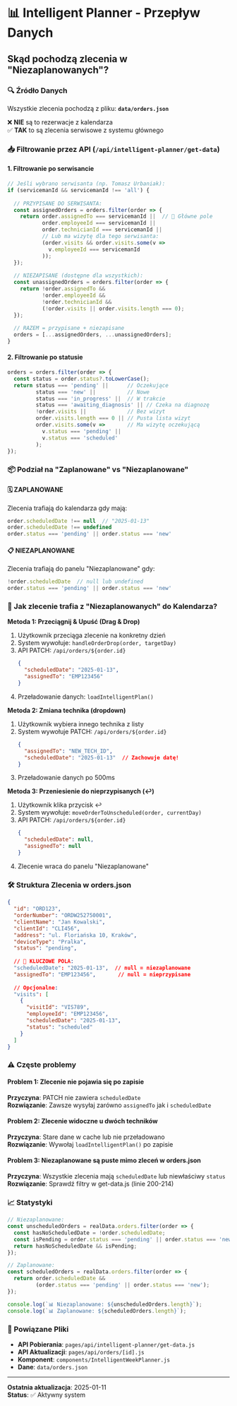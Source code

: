 # 📊 Intelligent Planner - Przepływ Danych

## Skąd pochodzą zlecenia w "Niezaplanowanych"?

### 🔍 Źródło Danych
Wszystkie zlecenia pochodzą z pliku: **`data/orders.json`**

❌ **NIE** są to rezerwacje z kalendarza  
✅ **TAK** to są zlecenia serwisowe z systemu głównego

### 📥 Filtrowanie przez API (`/api/intelligent-planner/get-data`)

#### 1. Filtrowanie po serwisancie
```javascript
// Jeśli wybrano serwisanta (np. Tomasz Urbaniak):
if (servicemanId && servicemanId !== 'all') {
  
  // PRZYPISANE DO SERWISANTA:
  const assignedOrders = orders.filter(order => {
    return order.assignedTo === servicemanId ||  // 🎯 Główne pole
           order.employeeId === servicemanId ||
           order.technicianId === servicemanId ||
           // Lub ma wizytę dla tego serwisanta:
           (order.visits && order.visits.some(v => 
             v.employeeId === servicemanId
           ));
  });
  
  // NIEZAPISANE (dostępne dla wszystkich):
  const unassignedOrders = orders.filter(order => {
    return !order.assignedTo && 
           !order.employeeId &&
           !order.technicianId &&
           (!order.visits || order.visits.length === 0);
  });
  
  // RAZEM = przypisane + niezapisane
  orders = [...assignedOrders, ...unassignedOrders];
}
```

#### 2. Filtrowanie po statusie
```javascript
orders = orders.filter(order => {
  const status = order.status?.toLowerCase();
  return status === 'pending' ||      // Oczekujące
         status === 'new' ||          // Nowe
         status === 'in_progress' ||  // W trakcie
         status === 'awaiting_diagnosis' || // Czeka na diagnozę
         !order.visits ||             // Bez wizyt
         order.visits.length === 0 || // Pusta lista wizyt
         order.visits.some(v =>       // Ma wizytę oczekującą
           v.status === 'pending' || 
           v.status === 'scheduled'
         );
});
```

### 📦 Podział na "Zaplanowane" vs "Niezaplanowane"

#### 🗓️ ZAPLANOWANE
Zlecenia trafiają do kalendarza gdy mają:
```javascript
order.scheduledDate !== null  // "2025-01-13"
order.scheduledDate !== undefined
order.status === 'pending' || order.status === 'new'
```

#### 📋 NIEZAPLANOWANE
Zlecenia trafiają do panelu "Niezaplanowane" gdy:
```javascript
!order.scheduledDate  // null lub undefined
order.status === 'pending' || order.status === 'new'
```

### 🔄 Jak zlecenie trafia z "Niezaplanowanych" do Kalendarza?

**Metoda 1: Przeciągnij & Upuść (Drag & Drop)**
1. Użytkownik przeciąga zlecenie na konkretny dzień
2. System wywołuje: `handleOrderDrop(order, targetDay)`
3. API PATCH: `/api/orders/${order.id}`
   ```json
   {
     "scheduledDate": "2025-01-13",
     "assignedTo": "EMP123456"
   }
   ```
4. Przeładowanie danych: `loadIntelligentPlan()`

**Metoda 2: Zmiana technika (dropdown)**
1. Użytkownik wybiera innego technika z listy
2. System wywołuje PATCH: `/api/orders/${order.id}`
   ```json
   {
     "assignedTo": "NEW_TECH_ID",
     "scheduledDate": "2025-01-13"  // Zachowuje datę!
   }
   ```
3. Przeładowanie danych po 500ms

**Metoda 3: Przeniesienie do nieprzypisanych (↩️)**
1. Użytkownik klika przycisk ↩️
2. System wywołuje: `moveOrderToUnscheduled(order, currentDay)`
3. API PATCH: `/api/orders/${order.id}`
   ```json
   {
     "scheduledDate": null,
     "assignedTo": null
   }
   ```
4. Zlecenie wraca do panelu "Niezaplanowane"

### 🛠️ Struktura Zlecenia w orders.json

```json
{
  "id": "ORD123",
  "orderNumber": "ORDW252750001",
  "clientName": "Jan Kowalski",
  "clientId": "CLI456",
  "address": "ul. Floriańska 10, Kraków",
  "deviceType": "Pralka",
  "status": "pending",
  
  // 🎯 KLUCZOWE POLA:
  "scheduledDate": "2025-01-13",  // null = niezaplanowane
  "assignedTo": "EMP123456",       // null = nieprzypisane
  
  // Opcjonalne:
  "visits": [
    {
      "visitId": "VIS789",
      "employeeId": "EMP123456",
      "scheduledDate": "2025-01-13",
      "status": "scheduled"
    }
  ]
}
```

### ⚠️ Częste problemy

#### Problem 1: Zlecenie nie pojawia się po zapisie
**Przyczyna**: PATCH nie zawiera `scheduledDate`  
**Rozwiązanie**: Zawsze wysyłaj zarówno `assignedTo` jak i `scheduledDate`

#### Problem 2: Zlecenie widoczne u dwóch techników
**Przyczyna**: Stare dane w cache lub nie przeładowano  
**Rozwiązanie**: Wywołaj `loadIntelligentPlan()` po zapisie

#### Problem 3: Niezaplanowane są puste mimo zleceń w orders.json
**Przyczyna**: Wszystkie zlecenia mają `scheduledDate` lub niewłaściwy `status`  
**Rozwiązanie**: Sprawdź filtry w get-data.js (linie 200-214)

### 📈 Statystyki

```javascript
// Niezaplanowane:
const unscheduledOrders = realData.orders.filter(order => {
  const hasNoScheduledDate = !order.scheduledDate;
  const isPending = order.status === 'pending' || order.status === 'new';
  return hasNoScheduledDate && isPending;
});

// Zaplanowane:
const scheduledOrders = realData.orders.filter(order => {
  return order.scheduledDate && 
         (order.status === 'pending' || order.status === 'new');
});

console.log(`📊 Niezaplanowane: ${unscheduledOrders.length}`);
console.log(`📊 Zaplanowane: ${scheduledOrders.length}`);
```

### 🔗 Powiązane Pliki

- **API Pobierania**: `pages/api/intelligent-planner/get-data.js`
- **API Aktualizacji**: `pages/api/orders/[id].js`
- **Komponent**: `components/IntelligentWeekPlanner.js`
- **Dane**: `data/orders.json`

---

**Ostatnia aktualizacja**: 2025-01-11  
**Status**: ✅ Aktywny system
